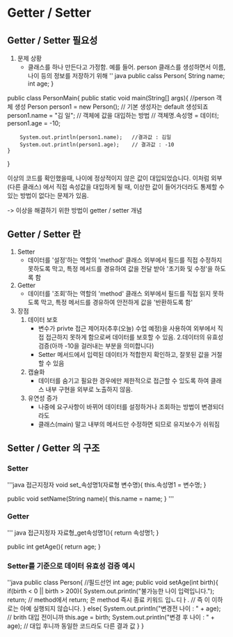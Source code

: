 # Getter / Setter
## Getter / Setter 필요성
1. 문제 상황
     - 클래스를 하나 만든다고 가정함. 예를 들어. person 클래스를 생성하면서
       이름, 나이 등의 정보를 저장하기 위해
'' java
public calss Person{
    String name;
    int age;
}

public class PersonMain{
    public static void main(String[] args){
        //person 객체 생성
        Person person1 = new Person(); // 기본 생성자는 default 생성되죠
        person1.name = "김 일";   // 객체에 값을 대입하는 방법
        // 객체명.속성명 = 데이터;
        person1.age = -10;

        System.out.println(person1.name);   //결과값 : 김일
        System.out.println(person1.age);    // 결과값 : -10
    }
}

이상의 코드를 확인했을때, 나이에 정상적이지 않은 값이 대입되었습니다. 이처럼
외부 (다른 클래스) 에서 직접 속성값을 대입하게 될 때, 이상한 값이 들어가더라도
통제할 수 있는 방법이 없다는 문제가 있음.

-> 이상을 해결하기 위한 방법이 getter / setter 개념

## Getter / Setter 란
1. Setter
    - 데이터를 '설정'하는 역할의 'method' 클래스 외부에서 필드를 직접 수정하지
      못하도록 막고, 특정 메서드를 경유하여 값을 전달 받아 '초기화 및 수정'을
        하도록 함
2. Getter
    - 데이터를 '조회'하는 역할의 'method' 클래스 외부에서 필드를 직접 읽지
      못하도록 막고, 특정 메서드를 경유하여 안전하게 값을 '반환하도록 함'
3. 장점
    1. 데이터 보호
        - 변수가 privte 접근 제어자(추후(오늘) 수업 예정)을 사용하여 외부에서
          직접 접근하지 못하게 함으로써 데이터를 보호할 수 있음.
    2.데이터의 유효성 검증(아까 -10을 걸러내는 부분을 의미합니다)
        - Setter 메서드에서 입력된 데이터가 적합한지 확인하고, 잘못된 값을 거절할 수 있음
    3. 캡슐화
        - 데이터를 숨기고 필요한 경우에만 제한적으로 접근할 수 있도록 하여 클래스 내부 구현을
            외부로 노출하지 않음.
    4. 유연성 증가
        - 나중에 요구사항이 바뀌어 데이터를 설정하거나 조회하는 방법이 변경되더라도
        - 클래스(main) 말고 내부의 메서드만 수정하면 되므로 유지보수가 쉬워짐
## Setter / Getter 의 구조
### Setter
'''java
접근지정자 void set_속성명1(자료형 변수명){
    this.속성명1 = 변수명;
}

public void setName(String name){
    this.name = name;
}
'''
### Getter
''' java
접근지정자 자료형_get속성명1(){
    return 속성명1;
}

public int getAge(){
    return age;
}

### Setter를 기준으로 데이터 유효성 검증 예시
''java
public class Person{
    //필드선언
    int age;
    public void setAge(int birth){
        if(birth < 0 || birth > 200){
            System.out.println("불가능한 나이 입력입니다.");
            return;     // method에서 return; 은 method 즉시 종료 키워드 입ㄴ디ㅏ.
                        // 즉 이 이하로는 아예 실행되지 않습니다.
    } else{
        System.out.println("변경전 나이 : " + age); // brith 대입 전이니까
        this.age = birth;
        System.out.println("변경 후 나이 : " + age); // 대입 후니까 동일한 코드라도 다른 결과 값
    }
}